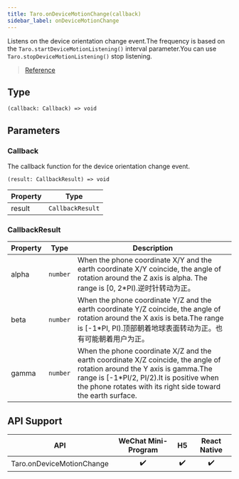 ```yaml
---
title: Taro.onDeviceMotionChange(callback)
sidebar_label: onDeviceMotionChange
---
```


Listens on the device orientation change event.The frequency is based on the `Taro.startDeviceMotionListening()` interval parameter.You can use `Taro.stopDeviceMotionListening()` stop listening.

> [Reference](https://developers.weixin.qq.com/miniprogram/dev/api/device/motion/wx.onDeviceMotionChange.html)

## Type

```tsx
(callback: Callback) => void
```

## Parameters

### Callback

The callback function for the device orientation change event.

```tsx
(result: CallbackResult) => void
```

<table>
  <thead>
    <tr>
      <th>Property</th>
      <th>Type</th>
    </tr>
  </thead>
  <tbody>
    <tr>
      <td>result</td>
      <td><code>CallbackResult</code></td>
    </tr>
  </tbody>
</table>

### CallbackResult

<table>
  <thead>
    <tr>
      <th>Property</th>
      <th>Type</th>
      <th>Description</th>
    </tr>
  </thead>
  <tbody>
    <tr>
      <td>alpha</td>
      <td><code>number</code></td>
      <td>When the phone coordinate X/Y and the earth coordinate X/Y coincide, the angle of rotation around the Z axis is alpha. The range is [0, 2*PI).逆时针转动为正。</td>
    </tr>
    <tr>
      <td>beta</td>
      <td><code>number</code></td>
      <td>When the phone coordinate Y/Z and the earth coordinate Y/Z coincide, the angle of rotation around the X axis is beta.The range is [-1*PI, PI).顶部朝着地球表面转动为正。也有可能朝着用户为正。</td>
    </tr>
    <tr>
      <td>gamma</td>
      <td><code>number</code></td>
      <td>When the phone coordinate X/Z and the earth coordinate X/Z coincide, the angle of rotation around the Y axis is gamma.The range is [-1*PI/2, PI/2).It is positive when the phone rotates with its right side toward the earth surface.</td>
    </tr>
  </tbody>
</table>

## API Support

|            API            | WeChat Mini-Program | H5 | React Native |
|:-------------------------:|:-------------------:|:--:|:------------:|
| Taro.onDeviceMotionChange |         ✔️          | ✔️ |      ✔️      |
